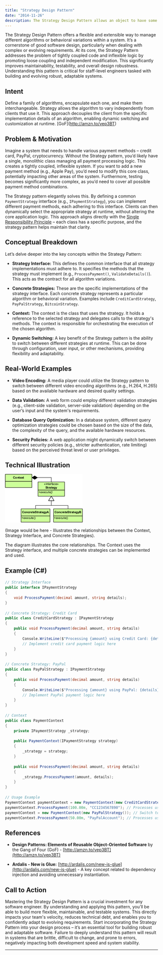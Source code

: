 ```yaml
---
title: "Strategy Design Pattern"
date: "2014-11-26"
description: The Strategy Design Pattern allows an object to have some or all of its behavior defined in terms of another object which follows a particular interface.
---
```


The Strategy Design Pattern offers a flexible and extensible way to manage different algorithms or behavioral variations within a system. It’s a cornerstone of good software design, particularly when dealing with complex or evolving requirements. At its core, the Strategy Pattern addresses the problem of tightly coupled code and inflexible logic by promoting loose coupling and independent modification. This significantly improves maintainability, testability, and overall design robustness. Understanding this pattern is critical for staff-level engineers tasked with building and evolving robust, adaptable systems.

## Intent

Define a family of algorithms, encapsulate each one, and make them interchangeable. Strategy allows the algorithm to vary independently from clients that use it.  This approach decouples the client from the specific implementation details of an algorithm, enabling dynamic switching and customization at runtime.  \[GoF](http://amzn.to/vep3BT)

## Problem & Motivation

Imagine a system that needs to handle various payment methods – credit card, PayPal, cryptocurrency. Without the Strategy pattern, you’d likely have a single, monolithic class managing all payment processing logic.  This creates a tightly coupled, inflexible system.  If you want to add a new payment method (e.g., Apple Pay), you’d need to modify this core class, potentially impacting other areas of the system. Furthermore, testing becomes significantly more complex, as you’d need to cover all possible payment method combinations.

The Strategy pattern elegantly solves this. By defining a common `PaymentStrategy` interface (e.g., `IPaymentStrategy`), you can implement different payment methods, each adhering to this interface. Clients can then dynamically select the appropriate strategy at runtime, without altering the core application logic. This approach aligns directly with the [Single Responsibility Principle](https://sourcemod.fandom.com/wiki/Single_Responsibility_Principle) – each class has a specific purpose, and the strategy pattern helps maintain that clarity.

## Conceptual Breakdown

Let’s delve deeper into the key concepts within the Strategy Pattern:

* **Strategy Interface:**  This defines the common interface that all strategy implementations must adhere to.  It specifies the methods that the strategy must implement (e.g., `ProcessPayment()`, `ValidateDetails()`).  This acts as the contract for all algorithm variations.

* **Concrete Strategies:** These are the specific implementations of the strategy interface. Each concrete strategy represents a particular algorithm or behavioral variation.  Examples include `CreditCardStrategy`, `PayPalStrategy`, `BitcoinStrategy`.

* **Context:** The context is the class that uses the strategy. It holds a reference to the selected strategy and delegates calls to the strategy's methods.  The context is responsible for orchestrating the execution of the chosen algorithm.

* **Dynamic Switching:** A key benefit of the Strategy pattern is the ability to switch between different strategies at runtime. This can be done through configuration, user input, or other mechanisms, providing flexibility and adaptability.



## Real-World Examples

* **Video Encoding:**  A media player could utilize the Strategy pattern to switch between different video encoding algorithms (e.g., H.264, H.265) based on the available hardware and desired quality settings.

* **Data Validation:**  A web form could employ different validation strategies (e.g., client-side validation, server-side validation) depending on the user’s input and the system's requirements.

* **Database Query Optimization:** In a database system, different query optimization strategies could be chosen based on the size of the data, the complexity of the query, and the available hardware resources.

* **Security Policies:**  A web application might dynamically switch between different security policies (e.g., stricter authentication, rate limiting) based on the perceived threat level or user privileges.



## Technical Illustration

![Strategy_Pattern_in_UML](images/Strategy_Pattern_in_UML.png)

(Image would be here - Illustrates the relationships between the Context, Strategy Interface, and Concrete Strategies).

The diagram illustrates the core relationships. The Context uses the Strategy interface, and multiple concrete strategies can be implemented and used.

## Example (C#)

```csharp
// Strategy Interface
public interface IPaymentStrategy
{
    void ProcessPayment(decimal amount, string details);
}

// Concrete Strategy: Credit Card
public class CreditCardStrategy : IPaymentStrategy
{
    public void ProcessPayment(decimal amount, string details)
    {
        Console.WriteLine($"Processing {amount} using Credit Card: {details}");
        // Implement credit card payment logic here
    }
}

// Concrete Strategy: PayPal
public class PayPalStrategy : IPaymentStrategy
{
    public void ProcessPayment(decimal amount, string details)
    {
        Console.WriteLine($"Processing {amount} using PayPal: {details}");
        // Implement PayPal payment logic here
    }
}

// Context
public class PaymentContext
{
    private IPaymentStrategy _strategy;

    public PaymentContext(IPaymentStrategy strategy)
    {
        _strategy = strategy;
    }

    public void ProcessPayment(decimal amount, string details)
    {
        _strategy.ProcessPayment(amount, details);
    }
}

// Usage Example
PaymentContext paymentContext = new PaymentContext(new CreditCardStrategy());
paymentContext.ProcessPayment(100.00m, "CC1234567890"); // Processes using Credit Card
paymentContext = new PaymentContext(new PayPalStrategy()); // Switch to PayPal
paymentContext.ProcessPayment(50.00m, "PayPalAccount"); // Processes using PayPal
```

## References

*   **Design Patterns: Elements of Reusable Object-Oriented Software** by the Gang of Four (GoF) - [http://amzn.to/vep3BT](http://amzn.to/vep3BT)

*   **Ardalis - New is Glue:** [http://ardalis.com/new-is-glue](http://ardalis.com/new-is-glue) - A key concept related to dependency injection and avoiding unnecessary instantiation.

## Call to Action

Mastering the Strategy Design Pattern is a crucial investment for any software engineer. By understanding and applying this pattern, you’ll be able to build more flexible, maintainable, and testable systems.  This directly impacts your team's velocity, reduces technical debt, and enables you to confidently adapt to evolving requirements.  Start incorporating the Strategy Pattern into your design process – it’s an essential tool for building robust and adaptable software.  Failure to deeply understand this pattern will result in systems that are brittle, difficult to change, and prone to errors, negatively impacting both development speed and system stability.



---